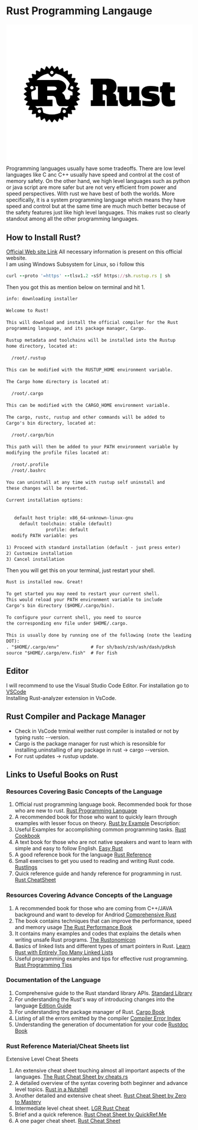 # Rust Programming Langauge
![Screenshot](rust.jpg)  
Programming languages usually have some tradeoffs. There are low level languages like C anc C++ usually have speed and control at the cost of memory safety. On the other hand, we high level languages such as python or java script are more safer but are not very efficient from power and speed perspectives. With rust we have best of both the worlds. More specifically, it is a system programming language which means they have speed and control but at the same time are much much better because of the safety features just like high level languages. This makes rust so clearly standout among all the other programming languages.<br />

## How to Install Rust?
[Official Web site Link](https://www.rust-lang.org/)
All necessary information is present on this official website. <br />
I am using Windows Subsystem for Linux, so i follow this
```ruby
curl --proto '=https' --tlsv1.2 -sSf https://sh.rustup.rs | sh
```
Then you got this as mention below on terminal and hit 1.
```
info: downloading installer

Welcome to Rust!

This will download and install the official compiler for the Rust
programming language, and its package manager, Cargo.

Rustup metadata and toolchains will be installed into the Rustup
home directory, located at:

  /root/.rustup

This can be modified with the RUSTUP_HOME environment variable.

The Cargo home directory is located at:

  /root/.cargo

This can be modified with the CARGO_HOME environment variable.

The cargo, rustc, rustup and other commands will be added to
Cargo's bin directory, located at:

  /root/.cargo/bin

This path will then be added to your PATH environment variable by
modifying the profile files located at:

  /root/.profile
  /root/.bashrc

You can uninstall at any time with rustup self uninstall and
these changes will be reverted.

Current installation options:


   default host triple: x86_64-unknown-linux-gnu
     default toolchain: stable (default)
               profile: default
  modify PATH variable: yes

1) Proceed with standard installation (default - just press enter)
2) Customize installation
3) Cancel installation
```
Then you will get this on your terminal, just restart your shell.
```
Rust is installed now. Great!

To get started you may need to restart your current shell.
This would reload your PATH environment variable to include
Cargo's bin directory ($HOME/.cargo/bin).

To configure your current shell, you need to source
the corresponding env file under $HOME/.cargo.

This is usually done by running one of the following (note the leading DOT):
. "$HOME/.cargo/env"            # For sh/bash/zsh/ash/dash/pdksh
source "$HOME/.cargo/env.fish"  # For fish
```
## Editor
I will recommend to use the Visual Studio Code Editor. For installation go to
[VSCode](https://code.visualstudio.com/docs/setup/windows) <br />
Installing Rust-analyzer extension in VsCode.<br />
## Rust Compiler and Package Manager
* Check in VsCode trminal weither rust compiler is installed or not by typing rustc --version. 
* Cargo is the package manager for rust which is resonsible for installing.uninstalling of any package in rust -> cargo --version. 
* For rust updates -> rustup update.

## Links to Useful Books on Rust
### Resources Covering Basic Concepts of the Language
1. Official rust programming language book. Recommended book for those who are new to rust.
[Rust Programming Language](https://doc.rust-lang.org/book/)
2. A recommended book for those who want to quickly learn through examples with lesser focus on theory.
[Rust by Example](https://doc.rust-lang.org/rust-by-example/print.html)
Description: 
3. Useful Examples for accomplishing common programming tasks.
[Rust Cookbook](https://rust-lang-nursery.github.io/rust-cookbook/print.html)
4. A text book for those who are not native speakers and want to learn with simple and easy to follow English.
[Easy Rust](https://dhghomon.github.io/easy_rust/)
5. A good reference book for the language
[Rust Reference](https://doc.rust-lang.org/reference/introduction.html)
6. Small exercises to get you used to reading and writing Rust code.
[Rustlings](https://github.com/rust-lang/rustlings)
7. Quick reference guide and handy reference for programming in rust.
[Rust CheatSheet](https://zerotomastery.io/cheatsheets/rust-cheat-sheet/)

### Resources Covering Advance Concepts of the Language
1. A recommended book for those who are coming from C++/JAVA background and want to develop for Andriod
[Comprehensive Rust](https://google.github.io/comprehensive-rust/)
2. The book contains techniques that can improve the performance, speed and memory usage
[The Rust Performance Book](https://nnethercote.github.io/perf-book/introduction.html)
3. It contains many examples and codes that explains the details when writing unsafe Rust programs.
[The Rustonomicon](https://doc.rust-lang.org/nomicon/intro.html)
4. Basics of linked lists and different types of smart pointers in Rust.
[Learn Rust with Entirely Too Many Linked Lists](https://rust-unofficial.github.io/too-many-lists/)
5. Useful programming examples and tips for effective rust programming.
[Rust Programming Tips](https://github.com/ferrous-systems/elements-of-rust/blob/master/README.md)

### Documentation of the Language
1. Comprehensive guide to the Rust standard library APIs.
[Standard Library](https://doc.rust-lang.org/std/index.html)
2. For understanding the Rust's way of introducing changes into the language
[Edition Guide](https://doc.rust-lang.org/edition-guide/index.html)
3. For understanding the package manager of Rust.
[Cargo Book](https://doc.rust-lang.org/cargo/index.html)
4. Listing of all the errors emitted by the compiler
[Compiler Error Index](https://doc.rust-lang.org/error_codes/error-index.html)
5. Understanding the generation of documentation for your code
[Rustdoc Book](https://doc.rust-lang.org/rustdoc/index.html)

### Rust Reference Material/Cheat Sheets list
Extensive Level Cheat Sheets
1. An extensive cheat sheet touching almost all important aspects of the languages.
[The Rust Cheat Sheet by cheats.rs](https://cheats.rs/)
2. A detailed overview of the syntax covering both beginner and advance level topics.
[Rust in a Nutshell](https://github.com/donbright/rust-lang-cheat-sheet/blob/master/README.md)
3. Another detailed and extensive cheat sheet.
[Rust Cheat Sheet by Zero to Mastery](https://zerotomastery.io/cheatsheets/rust-cheat-sheet/)
4. Intermediate level cheat sheet.
[LGR Rust Cheat](https://docs.google.com/document/d/1kQidzAlbqapu-WZTuw4Djik0uTqMZYyiMXTM9F21Dz4/edit)
5.  Brief and a quick reference.
[Rust Cheat Sheet by QuickRef.Me](https://quickref.me/rust.html)
6. A one pager cheat sheet.
[Rust Cheat Sheet](https://phaiax.github.io/rust-cheatsheet/)
